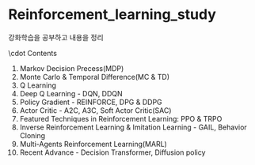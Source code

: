 # Reinforcement_learning_study
강화학습을 공부하고 내용을 정리

\cdot Contents
1. Markov Decision Precess(MDP)
2. Monte Carlo & Temporal Difference(MC & TD)
3. Q Learning
4. Deep Q Learning - DQN, DDQN
5. Policy Gradient - REINFORCE, DPG & DDPG
6. Actor Critic - A2C, A3C, Soft Actor Critic(SAC)
7. Featured Techniques in Reinforcement Learning: PPO & TRPO
8. Inverse Reinforcement Learning & Imitation Learning - GAIL, Behavior Cloning
9. Multi-Agents Reinforcement Learning(MARL)
10. Recent Advance - Decision Transformer, Diffusion policy
